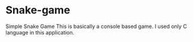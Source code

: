 # Snake-game
Simple Snake Game
This is basically a console based game.
I used only C language in this application.
